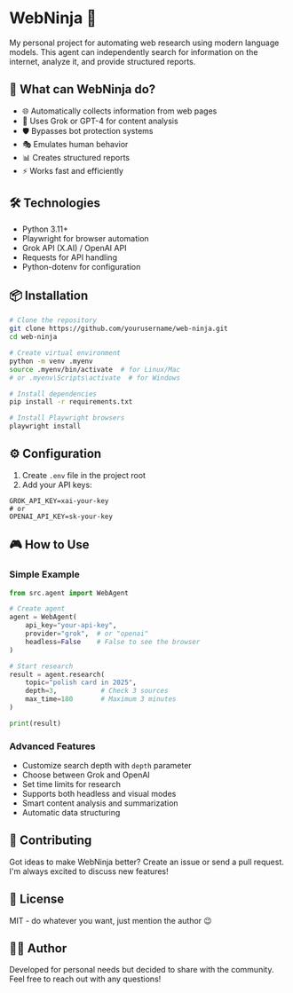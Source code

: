# WebNinja 🥷

My personal project for automating web research using modern language models. This agent can independently search for information on the internet, analyze it, and provide structured reports.

## 🚀 What can WebNinja do?

- 🌐 Automatically collects information from web pages
- 🧠 Uses Grok or GPT-4 for content analysis
- 🛡️ Bypasses bot protection systems
- 🎭 Emulates human behavior
- 📊 Creates structured reports
- ⚡ Works fast and efficiently

## 🛠️ Technologies

- Python 3.11+
- Playwright for browser automation
- Grok API (X.AI) / OpenAI API
- Requests for API handling
- Python-dotenv for configuration

## 📦 Installation

```bash
# Clone the repository
git clone https://github.com/yourusername/web-ninja.git
cd web-ninja

# Create virtual environment
python -m venv .myenv
source .myenv/bin/activate  # for Linux/Mac
# or .myenv\Scripts\activate  # for Windows

# Install dependencies
pip install -r requirements.txt

# Install Playwright browsers
playwright install
```

## ⚙️ Configuration

1. Create `.env` file in the project root
2. Add your API keys:
```env
GROK_API_KEY=xai-your-key
# or
OPENAI_API_KEY=sk-your-key
```

## 🎮 How to Use

### Simple Example
```python
from src.agent import WebAgent

# Create agent
agent = WebAgent(
    api_key="your-api-key",
    provider="grok",  # or "openai"
    headless=False    # False to see the browser
)

# Start research
result = agent.research(
    topic="polish card in 2025",
    depth=3,           # Check 3 sources
    max_time=180       # Maximum 3 minutes
)

print(result)
```

### Advanced Features

- Customize search depth with `depth` parameter
- Choose between Grok and OpenAI
- Set time limits for research
- Supports both headless and visual modes
- Smart content analysis and summarization
- Automatic data structuring


## 🤝 Contributing

Got ideas to make WebNinja better? Create an issue or send a pull request. I'm always excited to discuss new features!

## 📄 License

MIT - do whatever you want, just mention the author 😉

## 👨‍💻 Author

Developed for personal needs but decided to share with the community. Feel free to reach out with any questions!